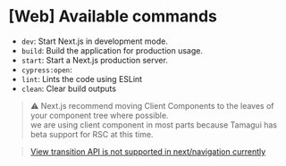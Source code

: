 # [Web] Available commands

- `dev`: Start Next.js in development mode.
- `build`: Build the application for production usage.
- `start`: Start a Next.js production server.
- `cypress:open`: 
- `lint`: Lints the code using ESLint
- `clean`: Clear build outputs

> ⚠️ Next.js recommend moving Client Components to the leaves of your component tree where possible.  
> we are using client component in most parts because Tamagui has beta support for RSC at this time. 

> [View transition API is not supported in next/navigation currently](https://github.com/vercel/next.js/discussions/46300)
